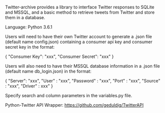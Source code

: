 Twitter-archive provides a library to interface Twitter responses to SQLite and MSSQL, 
and a basic method to retrieve tweets from Twitter and store them in a database.

Language: Python 3.6.1

Users will need to have their own Twitter account to generate a .json 
file (default name config.json) containing a consumer api key and 
consumer secret key in the format:

{
  "Consumer Key": "xxx",
  "Consumer Secret": "xxx"
}

Users will also need to have their MSSQL database information in a .json 
file (default name db_login.json) in the format:

{
  "Server": "xxx",
  "User" : "xxx",
  "Password" : "xxx",
  "Port" : "xxx",
  "Source" : "xxx",
  "Driver" : xxx"
}

Specify search and column parameters in the variables.py file.

Python-Twitter API Wrapper:
https://github.com/geduldig/TwitterAPI
